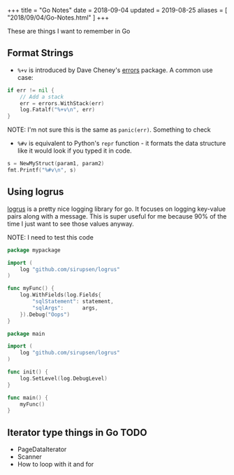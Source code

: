 +++
title = "Go Notes"
date = 2018-09-04
updated = 2019-08-25
aliases = [ "2018/09/04/Go-Notes.html" ]
+++

These are things I want to remember in Go

## Format Strings

- `%+v` is introduced by Dave Cheney's [errors](https://github.com/pkg/errors) package. A common use case:

```go
if err != nil {
    // Add a stack
    err = errors.WithStack(err)
    log.Fatalf("%+v\n", err)
}
```

NOTE: I'm not sure this is the same as `panic(err)`. Something to check

- `%#v` is equivalent to Python's `repr` function - it formats the data structure like it would look if you typed it in code.

```go
s = NewMyStruct(param1, param2)
fmt.Printf("%#v\n", s)
```

## Using logrus

[logrus](https://github.com/sirupsen/logrus) is a pretty nice logging library for go. It focuses on logging key-value pairs along with a message. This is super useful for me because 90% of the time I just want to see those values anyway.

NOTE: I need to test this code

```go
package mypackage

import (
	log "github.com/sirupsen/logrus"
)

func myFunc() {
	log.WithFields(log.Fields{
		"sqlStatement": statement,
		"sqlArgs":      args,
	}).Debug("Oops")
}
```

```go
package main

import (
	log "github.com/sirupsen/logrus"
)

func init() {
	log.SetLevel(log.DebugLevel)
}

func main() {
	myFunc()
}
```


## Iterator type things in Go TODO

- PageDataIterator
- Scanner
- How to loop with it and for

